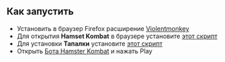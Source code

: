 ## Как запустить
- Установить в браузер Firefox расширение [Violentmonkey](https://addons.mozilla.org/ru/firefox/addon/violentmonkey/)
- Для открытия **Hamset Kombat** в браузере установите [этот скрипт](https://github.com/)
- Для установки **Тапалки** установите [этот скрипт](https://github.com/)
- Открыть [Бота Hamster Kombat](https://web.telegram.org/k/#@hamster_kombat_bot) и нажать Play




